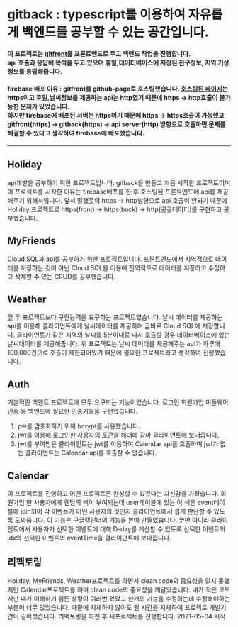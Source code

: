 gitback : typescript를 이용하여 자유롭게 백엔드를 공부할 수 있는 공간입니다.
=

#### 이 프로젝트는 [gitfront]를 프론트엔드로 두고 백엔드 작업을 진행합니다.<br/>api 호출과 응답에 목적을 두고 있으며 휴일,데이터베이스에 저장된 친구정보, 지역 기상정보를 응답해줍니다.
   
#### firebase 배포 이유 : gitfront를 github-page로 호스팅했습니다. [호스팅된 페이지](https://jdy0120.github.io/gitfront)는 https이고 휴일,날씨정보를 제공하는 api는 http였기 때문에 https -> http호출이 불가능한 문제가 있었습니다.<br/>하지만  firebase에 배포된 서버는 https이기 때문에 https -> https호출이 가능했고 gitfront(https) -> gitback(https) -> api server(http) 방향으로 호출하면 문제를 해결할 수 있다고 생각하여 firebase에 배포했습니다.

<hr/>

## Holiday
api개발을 공부하기 위한 프로젝트입니다. gitback을 만들고 처음 시작한 프로젝트이며 이 프로젝트를 시작한 이유는 firebase배포를 한 후 호스팅된 프론트엔드에 api를 제공해주기 위해서입니다.
앞서 말했듯이 https -> http방향으로 api 호출이 안되기 때문에 Holiday 프로젝트로 https(front) -> https(back) -> http(공공데이터)를 구현하고 공부했습니다.
## MyFriends
Cloud SQL과 api를 공부하기 위한 프로젝트입니다. 프론트엔드에서 지역적으로 데이터를 저장하는 것이 아닌 Cloud SQL을 이용해 전역적으로 데이터를 저장하고 수정하고 삭제할 수 있는 CRUD를 공부했습니다.
## Weather
앞 두 프로젝트보다 구현능력을 요구하는 프로젝트였습니다. 날씨 데이터를 제공하는 api를 이용해 클라이언트에게 날씨데이터를 제공하며 곧바로 Cloud SQL에 저장합니다. 클라이언트가 같은 지역의 날씨를 5분이내로 다시 호출할 경우 데이터베이스에 있는 날씨데이터를 제공해줍니다.
위 프로젝트는 날씨 데이터를 제공해주는 api가 하루에 100,000건으로 호출이 제한되어있기 때문에 필요한 프로젝트라고 생각하여 진행했습니다.
## Auth
기본적인 백엔트 프로젝트에 모두 요구되는 기능이었습니다. 로그인 회원가입 미들웨어인증 등 백엔드에 필요한 인증기능을 구현했습니다.
1. pw를 암호화하기 위해 bcrypt를 사용했습니다.
2. jwt를 이용해 로그인한 사용자의 토큰을 헤더에 감싸 클라이언트에 보내줍니다.
3. jwt를 부여받은 클라이언트는 jwt를 이용하여 Calendar api를 호출하며 jwt가 없는 클라이언트는 Calendar api를 호출할 수 없습니다.
## Calendar
이 프로젝트를 진행하고 어떤 프로젝트든 완성할 수 있겠다는 자신감을 가졌습니다. 회원가입 한 사용자에게 랜덤의 색이 부여되는데 user테이블에 있는 이 색은 event테이블에 join되어 각 이벤트가 어떤 사용자의 것인지 클라이언트에서 쉽게 판단할 수 있도록 도와줍니다. 이 기능은 구글캘린더의 기능을 본따 만들었습니다.
뿐만 아니라 클라이언트에서 사용자가 선택한 이벤트에 대해 D-day를 계산할 수 있도록 선택한 이벤트의 idx와 선택한 이벤트의 eventTime을 클라이언트에 보내줍니다.
## 리팩토링
Holiday, MyFriends, Weather프로젝트를 하면서 clean code의 중요성을 알지 못했지만 Calendar프로젝트를 하며 clean code의 중요성을 깨달았습니다. 내가 적은 코드지만 내가 이해하기 힘든 상황이 여러번 있었고 한개의 기능을 수정하는데 수정해야하는 부분이 너무 많았습니다. 때문에 지체하지 않아도 될 시간을 지체하여 프로젝트 개발기간이 길어졌습니다. 리팩토링을 마친 후 새프로젝트를 진행합니다.
2021-05-04 시작

[gitfront]: https://github.com/jdy0120/gitfront

